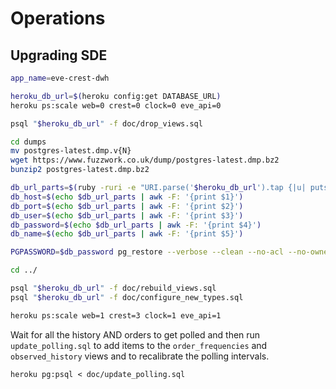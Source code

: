 # Operations

## Upgrading SDE

```bash
app_name=eve-crest-dwh

heroku_db_url=$(heroku config:get DATABASE_URL)
heroku ps:scale web=0 crest=0 clock=0 eve_api=0

psql "$heroku_db_url" -f doc/drop_views.sql

cd dumps
mv postgres-latest.dmp.v{N}
wget https://www.fuzzwork.co.uk/dump/postgres-latest.dmp.bz2
bunzip2 postgres-latest.dmp.bz2

db_url_parts=$(ruby -ruri -e "URI.parse('$heroku_db_url').tap {|u| puts \"#{u.host}:#{u.port}:#{u.user}:#{u.password}:#{u.path.tr('/','')}\" }")
db_host=$(echo $db_url_parts | awk -F: '{print $1}')
db_port=$(echo $db_url_parts | awk -F: '{print $2}')
db_user=$(echo $db_url_parts | awk -F: '{print $3}')
db_password=$(echo $db_url_parts | awk -F: '{print $4}')
db_name=$(echo $db_url_parts | awk -F: '{print $5}')

PGPASSWORD=$db_password pg_restore --verbose --clean --no-acl --no-owner -h $db_host -U $db_user -d $db_name -p $db_port postgres-latest.dmp

cd ../

psql "$heroku_db_url" -f doc/rebuild_views.sql
psql "$heroku_db_url" -f doc/configure_new_types.sql

heroku ps:scale web=1 crest=3 clock=1 eve_api=1
```

Wait for all the history AND orders to get polled and then run `update_polling.sql`
to add items to the `order_frequencies` and `observed_history` views and to
recalibrate the polling intervals.

```
heroku pg:psql < doc/update_polling.sql
```
